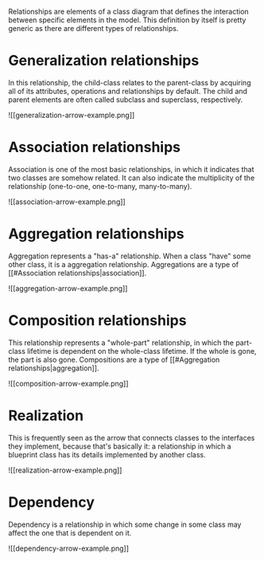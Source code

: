 Relationships are elements of a class diagram that defines the interaction between specific elements in the model. This definition by itself is pretty generic as there are different types of relationships.

# Generalization relationships

In this relationship, the child-class relates to the parent-class by acquiring all of its attributes, operations and relationships by default. The child and parent elements are often called subclass and superclass, respectively.

![[generalization-arrow-example.png]]

# Association relationships

Association is one of the most basic relationships, in which it indicates that two classes are somehow related. It can also indicate the multiplicity of the relationship (one-to-one, one-to-many, many-to-many).

![[association-arrow-example.png]]

# Aggregation relationships

Aggregation represents a "has-a" relationship. When a class "have" some other class, it is a aggregation relationship. Aggregations are a type of [[#Association relationships|association]].

![[aggregation-arrow-example.png]]

# Composition relationships

This relationship represents a "whole-part" relationship, in which the part-class lifetime is dependent on the whole-class lifetime. If the whole is gone, the part is also gone. Compositions are a type of [[#Aggregation relationships|aggregation]].

![[composition-arrow-example.png]]

# Realization

This is frequently seen as the arrow that connects classes to the interfaces they implement, because that's basically it: a relationship in which a blueprint class has its details implemented by another class.

![[realization-arrow-example.png]]

# Dependency

Dependency is a relationship in which some change in some class may affect the one that is dependent on it.

![[dependency-arrow-example.png]]
